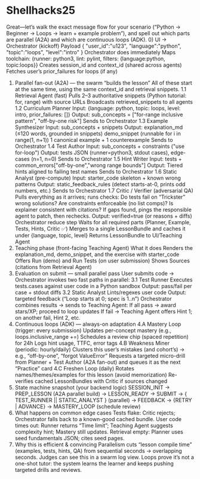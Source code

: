 # Shellhacks25

Great—let’s walk the exact message flow for your scenario (“Python → Beginner → Loops → learn + example problem”), and spell out which parts are parallel (A2A) and which are continuous loops (ADK).
0) UI → Orchestrator (kickoff)
Payload
{ "user_id":"u123", "language":"python", "topic":"loops", "level":"intro" }
Orchestrator does immediately
Maps toolchain: {runner: python3, lint: pylint, filters: {language:python, topic:loops}}
Creates session_id and context_id (shared across agents)
Fetches user’s prior_failures for loops (if any)
1) Parallel fan-out (A2A) — the swarm “builds the lesson”
All of these start at the same time, using the same context_id and retrieval snippets.
1.1 Retrieval Agent (fast)
Pulls 2–3 authoritative snippets (Python tutorial: for, range) with source URLs
Broadcasts retrieved_snippets to all agents
1.2 Curriculum Planner
Input: {language: python, topic: loops, level: intro, prior_failures: []}
Output: sub_concepts = ["for-range inclusive pattern", "off-by-one risk"]
Sends to Orchestrator
1.3 Example Synthesizer
Input: sub_concepts + snippets
Output:
explanation_md (≤120 words, grounded in snippets)
demo_snippet (runnable for i in range(1, n+1))
1 canonical example + 1 counterexample
Sends to Orchestrator
1.4 Test Author
Input: sub_concepts + constraints ("use for-loop")
Output: tests JSON (runner=python3, stdout cases), edge-cases (n=1, n=0)
Sends to Orchestrator
1.5 Hint Writer
Input: tests + common_errors["off-by-one","wrong range bounds"]
Output: Tiered hints aligned to failing test names
Sends to Orchestrator
1.6 Static Analyst (pre-compute)
Input: starter_code skeleton + known wrong patterns
Output: static_feedback_rules (detect starts-at-0, prints odd numbers, etc.)
Sends to Orchestrator
1.7 Critic / Verifier (adversarial QA)
Pulls everything as it arrives; runs checks:
Do tests fail on “Trickster” wrong solutions?
Are constraints enforceable (no list comps)?
Is explainer consistent with citations?
If gaps found, pings the responsible agent to patch, then rechecks.
Output: verified=true (or reasons + diffs)
Orchestrator reduce step
Waits for all required parts (Planner, Example, Tests, Hints, Critic ✅)
Merges to a single LessonBundle and caches it under {language, topic, level}
Returns LessonBundle to UI/Teaching Agent
2) Teaching phase (front-facing Teaching Agent)
What it does
Renders the explanation_md, demo_snippet, and the exercise with starter_code
Offers Run (demo) and Run Tests (on user submission)
Shows Sources (citations from Retrieval Agent)
3) Evaluation on submit — small parallel pass
User submits code → Orchestrator invokes two fast paths in parallel:
3.1 Test Runner
Executes tests.cases against user code in a Python sandbox
Output: pass/fail per case + stdout diffs
3.2 Static Analyst
Lints/regexes user code
Output: targeted feedback (“Loop starts at 0; spec is 1..n”)
Orchestrator combines results → sends to Teaching Agent:
If all pass → award stars/XP; proceed to loop updates
If fail → Teaching Agent offers Hint 1; on another fail, Hint 2, etc.
4) Continuous loops (ADK) — always-on adaptation
4.A Mastery Loop (trigger: every submission)
Updates per-concept mastery (e.g., loops.inclusive_range +=)
Schedules a review chip (spaced repetition) for 24h
Logs hint usage, TTFC, error tags
4.B Weakness Miner (periodic: hourly/daily)
Clusters this user’s mistakes (and cohort’s) → e.g., “off-by-one”, “forgot ValueError”
Requests a targeted micro-drill from Planner + Test Author (A2A fan-out) and queues it as the next “Practice” card
4.C Freshen Loop (daily)
Rotates names/themes/examples for this lesson (avoid memorization)
Re-verifies cached LessonBundles with Critic if sources changed
5) State machine snapshot (your backend logic)
SESSION_INIT
  → PREP_LESSON (A2A parallel build)
    → LESSON_READY
      → SUBMIT → { TEST_RUNNER || STATIC_ANALYST } (parallel)
        → FEEDBACK
          → {RETRY | ADVANCE}
            → MASTERY_LOOP (schedule review)
6) What happens on common edge cases
Tests flake: Critic rejects; Orchestrator falls back to a known-good cached bundle.
User code times out: Runner returns “Time limit”; Teaching Agent suggests complexity hint; Mastery still updates.
Retrieval empty: Planner uses seed fundamentals JSON; cites seed pages.
7) Why this is efficient & convincing
Parallelism cuts “lesson compile time” (examples, tests, hints, QA) from sequential seconds → overlapping seconds. Judges can see this in a swarm log view.
Loops prove it’s not a one-shot tutor: the system learns the learner and keeps pushing targeted drills and reviews.
